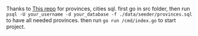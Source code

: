 Thanks to [This repo](https://github.com/sajaddp/list-of-cities-in-Iran) for provinces, cities sql.
first go in src folder, then run
``` psql -U your_username -d your_database -f ./data/seeder/provinces.sql``` to have all needed provinces.
then run ```go run /cmd/index.go``` to start project.
